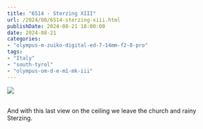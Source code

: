 ```yaml
---
title: "6514 - Sterzing XIII"
url: /2024/08/6514-sterzing-xiii.html
publishDate: 2024-08-21 18:00:00
date: 2024-08-21
categories:
- "olympus-m-zuiko-digital-ed-7-14mm-f2-8-pro"
tags:
- "Italy"
- "south-tyrol"
- "olympus-om-d-e-m1-mk-iii"
---
```

<div class="container">
<div class="center"><a target="_blank" href="https://d25zfm9zpd7gm5.cloudfront.net/1200x1200/2020/20200906_115219_lr.jpg"><img class="webfeedsFeaturedVisual" src="https://d25zfm9zpd7gm5.cloudfront.net/0600x0600/2020/20200906_115219_lr.jpg" /></a></div>
</div>
<br />

And with this last view on the ceiling we leave the church
and rainy Sterzing.

